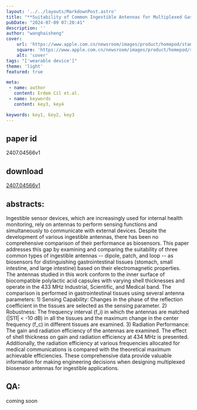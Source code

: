 ```yaml
---
layout: '../../layouts/MarkdownPost.astro'
title: "**Suitability of Common Ingestible Antennas for Multiplexed Gastrointestinal Biosensing**"
pubDate: "2024-07-09 07:20:41"
description: ''
author: "wanghaisheng"
cover:
    url: 'https://www.apple.com.cn/newsroom/images/product/homepod/standard/Apple-HomePod-hero-230118_big.jpg.large_2x.jpg'
    square: 'https://www.apple.com.cn/newsroom/images/product/homepod/standard/Apple-HomePod-hero-230118_big.jpg.large_2x.jpg'
    alt: 'cover'
tags: "['wearable device']" 
theme: 'light'
featured: true

meta:
 - name: author
   content: Erdem Cil et.al.
 - name: keywords
   content: key3, key4

keywords: key1, key2, key3
---
```


## paper id
2407.04566v1
## download
[2407.04566v1](http://arxiv.org/abs/2407.04566v1)
## abstracts:
Ingestible sensor devices, which are increasingly used for internal health monitoring, rely on antennas to perform sensing functions and simultaneously to communicate with external devices. Despite the development of various ingestible antennas, there has been no comprehensive comparison of their performance as biosensors. This paper addresses this gap by examining and comparing the suitability of three common types of ingestible antennas -- dipole, patch, and loop -- as biosensors for distinguishing gastrointestinal tissues (stomach, small intestine, and large intestine) based on their electromagnetic properties. The antennas studied in this work conform to the inner surface of biocompatible polylactic acid capsules with varying shell thicknesses and operate in the 433 MHz Industrial, Scientific, and Medical band. The comparison is performed in gastrointestinal tissues using several antenna parameters: 1) Sensing Capability: Changes in the phase of the reflection coefficient in the tissues are selected as the sensing parameter. 2) Robustness: The frequency interval (f_i) in which the antennas are matched (|S11| < -10 dB) in all the tissues and the maximum change in the center frequency (f_c) in different tissues are examined. 3) Radiation Performance: The gain and radiation efficiency of the antennas are examined. The effect of shell thickness on gain and radiation efficiency at 434 MHz is presented. Additionally, the radiation efficiency at various frequencies allocated for medical communications is compared with the theoretical maximum achievable efficiencies. These comprehensive data provide valuable information for making engineering decisions when designing multiplexed biosensor antennas for ingestible applications.
## QA:
coming soon
